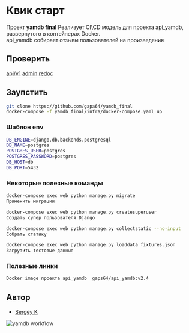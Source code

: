 # Квик старт

Проект **yamdb final** Реализует CI\CD модель для проекта api_yamdb, развернутого в контейнерах Docker.  
api_yamdb собирает отзывы пользователей на произведения

## Проверить
[api/v1](http://51.250.16.106/api/v1/)
[admin](http://51.250.16.106/admin)
[redoc](http://51.250.16.106/redoc)

## Заупстить

```bash
git clone https://github.com/gapa64/yamdb_final
docker-compose -f yamdb_final/infra/docker-compose.yaml up
```

### Шаблон env
```bash
DB_ENGINE=django.db.backends.postgresql
DB_NAME=postgres
POSTGRES_USER=postgres
POSTGRES_PASSWORD=postgres
DB_HOST=db
DB_PORT=5432
```

### Некоторые полезные команды
```bash
docker-compose exec web python manage.py migrate 
Применить миграции

docker-compose exec web python manage.py createsuperuser 
Создать супер пользователя Django

docker-compose exec web python manage.py collectstatic --no-input 
Cобрать статику

docker-compose exec web python manage.py loaddata fixtures.json
Загрузить тестовые данные
```

### Полезные линки
```bash
Docker image проекта api_yamdb  gaps64/api_yamdb:v2.4
```

## Автор
- [Sergey K](https://github.com/gapa64)

![yamdb workflow](https://github.com/gapa64/yamdb_final/actions/workflows/yamdb_workflow.yml/badge.svg)
